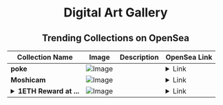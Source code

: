 <div align="center">

# Digital Art Gallery

## Trending Collections on OpenSea

| Collection Name                       | Image                                                                                     | Description                       | OpenSea Link                                                                                          |
|---------------------------------------|-------------------------------------------------------------------------------------------|-----------------------------------|--------------------------------------------------------------------------------------------------------|
| **poke** | ![Image](https://i.seadn.io/s/raw/files/7f187de1786e976f3976ff9479064716.png?w=500&auto=format?w=200&auto=format) |  | <details><summary>Link</summary>[poke](https://opensea.io/collection/poke-42)</details> |
| **Moshicam** | ![Image](https://i.seadn.io/s/raw/files/535d4b11bae3c7630f4cfd9356a79ba4.png?w=500&auto=format?w=200&auto=format) |  | <details><summary>Link</summary>[Moshicam](https://opensea.io/collection/moshicam-3789)</details> |
| **<details><summary>1ETH Reward at ...</summary>1ETH Reward at bit.ly/ethco</details>** | ![Image](https://i.seadn.io/s/raw/files/d6141bed9d5a66bf9a36d9114e9fb8d5.jpg?w=500&auto=format?w=200&auto=format) |  | <details><summary>Link</summary>[1ETH Reward at bit.ly/ethco](https://opensea.io/collection/1eth-reward-at-bit-ly-ethco-26)</details> |

</div>